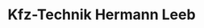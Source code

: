 ---
title: "Kfz-Technik Hermann Leeb"
url: /bad-voeslau/kfz-technik-hermann-leeb/
shop: Autowerkstatt
---